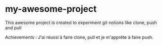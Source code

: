 # my-awesome-project

This awesome project is created to experiment git notions like clone, push and pull

Achievements : J'ai réussi à faire clone, pull et je m'apprête à faire push.
